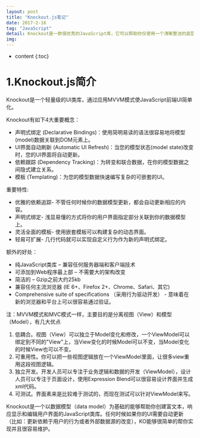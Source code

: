 ```yaml
---
layout: post
title: "Knockout.js笔记"
date: 2017-2-16
tag: "JavaScript"
detail: Knockout是一款很优秀的JavaScript库，它可以帮助你仅使用一个清晰整洁的底层数据模型（data model）即可创建一个富文本且具有良好的显示和编辑功能的用户界面。任何时候你的局部UI内容需要自动更新（比如：依赖于用户行为的改变或者外部的数据源发生变化），KO都可以很简单的帮你实现，并且非常易于维护。
img: 
---
```


* content
{:toc}



# 1.Knockout.js简介

Knockout是一个轻量级的UI类库，通过应用MVVM模式使JavaScript前端UI简单化。

Knockout有如下4大重要概念：

* 声明式绑定 (Declarative Bindings)：使用简明易读的语法很容易地将模型(model)数据关联到DOM元素上。
* UI界面自动刷新 (Automatic UI Refresh)：当您的模型状态(model state)改变时，您的UI界面将自动更新。
* 依赖跟踪 (Dependency Tracking)：为转变和联合数据，在你的模型数据之间隐式建立关系。
* 模板 (Templating)：为您的模型数据快速编写复杂的可嵌套的UI。

重要特性:

* 优雅的依赖追踪- 不管任何时候你的数据模型更新，都会自动更新相应的内容。
* 声明式绑定- 浅显易懂的方式将你的用户界面指定部分关联到你的数据模型上。
* 灵活全面的模板- 使用嵌套模板可以构建复杂的动态界面。
* 轻易可扩展- 几行代码就可以实现自定义行为作为新的声明式绑定。

额外的好处：

* 纯JavaScript类库 – 兼容任何服务器端和客户端技术
* 可添加到Web程序最上部 – 不需要大的架构改变
* 简洁的 – Gzip之前大约25kb
* 兼容任何主流浏览器 (IE 6+、Firefox 2+、Chrome、Safari、其它)
* Comprehensive suite of specifications （采用行为驱动开发） - 意味着在新的浏览器和平台上可以很容易通过验证。

注：MVVM模式和MVC模式一样，主要目的是分离视图（View）和模型（Model），有几大优点
1. 低耦合。视图（View）可以独立于Model变化和修改，一个ViewModel可以绑定到不同的"View"上，当View变化的时候Model可以不变，当Model变化的时候View也可以不变。
2. 可重用性。你可以把一些视图逻辑放在一个ViewModel里面，让很多view重用这段视图逻辑。
3. 独立开发。开发人员可以专注于业务逻辑和数据的开发（ViewModel），设计人员可以专注于页面设计，使用Expression Blend可以很容易设计界面并生成xml代码。
4. 可测试。界面素来是比较难于测试的，而现在测试可以针对ViewModel来写。

Knockout是一个以数据模型（data model）为基础的能够帮助你创建富文本，响应显示和编辑用户界面的JavaScript类库。任何时候如果你的UI需要自动更新（比如：更新依赖于用户的行为或者外部数据源的改变），KO能够很简单的帮你实现并且很容易维护。



